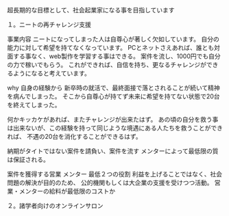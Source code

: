 超長期的な目標として、社会起業家になる事を目指しています

１。ニートの再チャレンジ支援


事業内容
ニートになってしまった人は自尊心が著しく欠如しています。
自分の能力に対して希望を持てなくなっています。
PCとネットさえあれば、誰とも対面する事なく、web製作を学習する事はできる。
案件を流し、1000円でも自分の力で稼いでもらう。
これができれば、自信を持ち、更なるチャレンジができるようになると考えています。

why
自身の経験から
新卒時の就活で、最終面接で落とされることが続いて精神を病んでしまった。
そこから自尊心が持てず未来に希望を持てない状態で20台を終えてしまった。

何かキッカケがあれば、またチャレンジが出来たはず。
あの頃の自分を救う事は出来ないが、この経験を持って同じような境遇にある人たちを救うことができれば、
不遇の20台を消化することができるはず。


納期がタイトではない案件を請負い、案件を流す
メンターによって最低限の質は保証される。

案件を獲得する営業
メンター
最低２つの役割
利益を上げることではなく、社会問題の解決が目的のため、
公的機関もしくは大企業の支援を受けつつ活動。
営業・メンターの給料が最低限のコストか


２。諸学者向けのオンラインサロン
